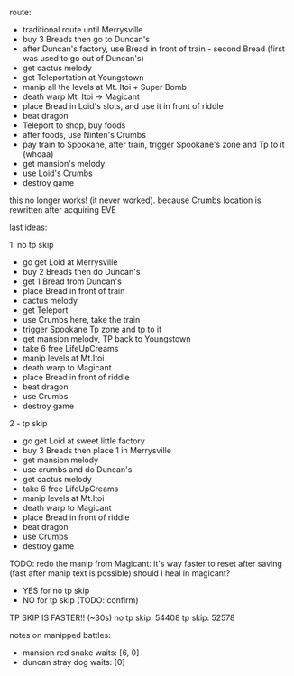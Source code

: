 route:
- traditional route until Merrysville
- buy 3 Breads then go to Duncan's
- after Duncan's factory, use Bread in front of train - second Bread (first was used to go out of Duncan's)
- get cactus melody
- get Teleportation at Youngstown
- manip all the levels at Mt. Itoi + Super Bomb
- death warp Mt. Itoi -> Magicant
- place Bread in Loid's slots, and use it in front of riddle
- beat dragon
- Teleport to shop, buy foods
- after foods, use Ninten's Crumbs
- pay train to Spookane, after train, trigger Spookane's zone and Tp to it (whoaa)
- get mansion's melody
- use Loid's Crumbs
- destroy game

this no longer works! (it never worked). because Crumbs location is rewritten after acquiring EVE

last ideas:

1: no tp skip
- go get Loid at Merrysville
- buy 2 Breads then do Duncan's
- get 1 Bread from Duncan's
- place Bread in front of train
- cactus melody
- get Teleport
- use Crumbs here, take the train
- trigger Spookane Tp zone and tp to it
- get mansion melody, TP back to Youngstown
- take 6 free LifeUpCreams
- manip levels at Mt.Itoi
- death warp to Magicant
- place Bread in front of riddle
- beat dragon
- use Crumbs
- destroy game

2 - tp skip
- go get Loid at sweet little factory
- buy 3 Breads then place 1 in Merrysville
- get mansion melody
- use crumbs and do Duncan's
- get cactus melody
- take 6 free LifeUpCreams
- manip levels at Mt.Itoi
- death warp to Magicant
- place Bread in front of riddle
- beat dragon
- use Crumbs
- destroy game

TODO: redo the manip from Magicant: it's way faster to reset after saving (fast after manip text is possible)
should I heal in magicant?
- YES for no tp skip
- NO  for tp skip (TODO: confirm)

TP SKIP IS FASTER!! (~30s)
no tp skip: 54408
tp skip: 52578

notes on manipped battles:
- mansion red snake waits: [6, 0]
- duncan stray dog waits: [0]
